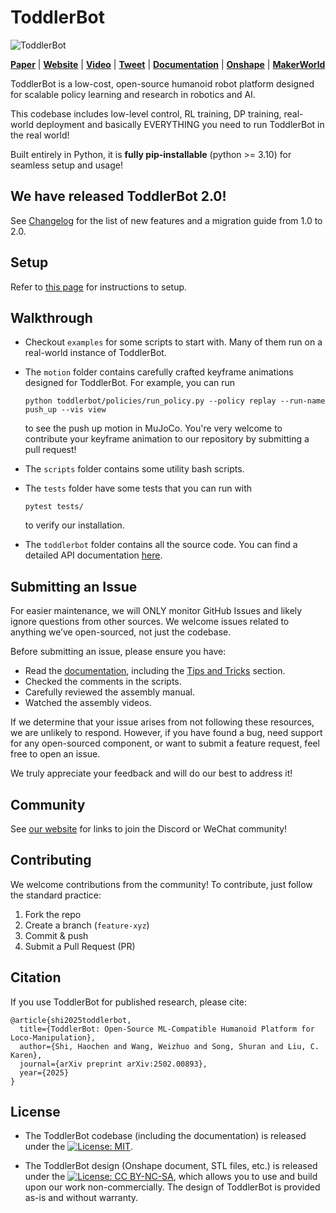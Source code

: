 # ToddlerBot

![ToddlerBot](docs/_static/banner.png)

**[Paper](https://arxiv.org/abs/2502.00893)** |
**[Website](https://toddlerbot.github.io/)** |
**[Video](https://youtu.be/A43QxHSgLyM)** | 
**[Tweet](https://x.com/HaochenShi74/status/1886599720279400732)** |
**[Documentation](https://hshi74.github.io/toddlerbot)** |
**[Onshape](https://cad.onshape.com/documents/ff1e767f256dd9c8abf2206a)** |
**[MakerWorld](https://makerworld.com/en/models/1068768)**

ToddlerBot is a low-cost, open-source humanoid robot platform designed for scalable policy learning and research in robotics and AI.

This codebase includes low-level control, RL training, DP training, real-world deployment and basically EVERYTHING you need to run ToddlerBot in the real world!

Built entirely in Python, it is **fully pip-installable** (python >= 3.10) for seamless setup and usage!

## We have released ToddlerBot 2.0!
See [Changelog](CHANGELOG.md) for the list of new features and a migration guide from 1.0 to 2.0.

## Setup
Refer to [this page](https://hshi74.github.io/toddlerbot/software/01_setup.html) for instructions to setup.


## Walkthrough

- Checkout `examples` for some scripts to start with. Many of them run on a real-world instance of ToddlerBot.

- The `motion` folder contains carefully crafted keyframe animations designed for ToddlerBot. For example, you can run

    ```
    python toddlerbot/policies/run_policy.py --policy replay --run-name push_up --vis view
    ```

    to see the push up motion in MuJoCo. You're very welcome to contribute your keyframe animation to our repository by
    submitting a pull request!

- The `scripts` folder contains some utility bash scripts.

- The `tests` folder have some tests that you can run with 

    ```
    pytest tests/
    ``` 

    to verify our installation.

- The `toddlerbot` folder contains all the source code. You can find a detailed API documentation [here](https://hshi74.github.io/toddlerbot/sections/06_api.html).


## Submitting an Issue
For easier maintenance, we will ONLY monitor GitHub Issues and likely ignore questions from other sources.
We welcome issues related to anything we’ve open-sourced, not just the codebase.

Before submitting an issue, please ensure you have:
- Read the [documentation](https://hshi74.github.io/toddlerbot), including the [Tips and Tricks](https://hshi74.github.io/toddlerbot/sections/05_tips_and_tricks.html) section.
- Checked the comments in the scripts.
- Carefully reviewed the assembly manual.
- Watched the assembly videos.

If we determine that your issue arises from not following these resources, we are unlikely to respond. 
However, if you have found a bug, need support for any open-sourced component, or want to submit a feature request, 
feel free to open an issue.

We truly appreciate your feedback and will do our best to address it!

## Community

See [our website](https://toddlerbot.github.io/) for links to join the Discord or WeChat community!

## Contributing  

We welcome contributions from the community! To contribute, just follow the standard practice:
1. Fork the repo  
2. Create a branch (`feature-xyz`)  
3. Commit & push  
4. Submit a Pull Request (PR)  

## Citation
If you use ToddlerBot for published research, please cite:
```
@article{shi2025toddlerbot,
  title={ToddlerBot: Open-Source ML-Compatible Humanoid Platform for Loco-Manipulation},
  author={Shi, Haochen and Wang, Weizhuo and Song, Shuran and Liu, C. Karen},
  journal={arXiv preprint arXiv:2502.00893},
  year={2025}
}
```

## License  

- The ToddlerBot codebase (including the documentation) is released under the [![License: MIT](https://img.shields.io/badge/License-MIT-blue.svg)](LICENSE).

- The ToddlerBot design (Onshape document, STL files, etc.) is released under the [![License: CC BY-NC-SA](https://img.shields.io/badge/License-CC%20BY--NC--SA-lightgrey.svg)](https://creativecommons.org/licenses/by-nc-sa/4.0/), which allows you to use and build upon our work non-commercially.
The design of ToddlerBot is provided as-is and without warranty.